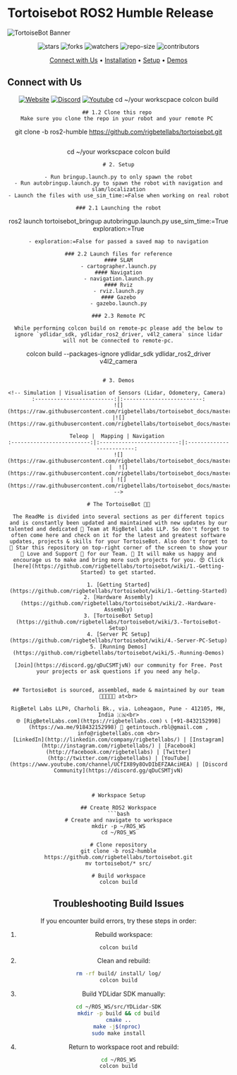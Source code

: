 # Tortoisebot ROS2 Humble Release

![TortoiseBot Banner](https://github.com/rigbetellabs/tortoisebot_docs/raw/master/imgs/packaging/pack_front.png)

<div align="center">

![stars](https://img.shields.io/github/stars/rigbetellabs/tortoisebot?style=for-the-badge)
![forks](https://img.shields.io/github/forks/rigbetellabs/tortoisebot?style=for-the-badge)
![watchers](https://img.shields.io/github/watchers/rigbetellabs/tortoisebot?style=for-the-badge)
![repo-size](https://img.shields.io/github/repo-size/rigbetellabs/tortoisebot?style=for-the-badge)
![contributors](https://img.shields.io/github/contributors/rigbetellabs/tortoisebot?style=for-the-badge)

</div>

<p align="center">
<a href="#connect-with-us">Connect with Us</a> • 
<a href="#installation">Installation</a> • 
<a href="#setup">Setup</a> • 
<a href="#demos">Demos</a>
</p>

## Connect with Us

<div align="center">

[![Website](https://img.shields.io/website?down_color=lightgrey&down_message=offline&label=Rigbetellabs%20Website&style=for-the-badge&up_color=green&up_message=online&url=https%3A%2F%2Frigbetellabs.com%2F)](https://rigbetellabs.com/)
[![Discord](https://img.shields.io/discord/890669104330063903?logo=Discord&style=for-the-badge)](https://rigbetellabs.com/discord)
[![Youtube](https://img.shields.io/youtube/channel/subscribers/UCfIX89y8OvDIbEFZAAciHEA?label=YT%20Subscribers&style=for-the-badge)](https://www.youtube.com/channel/UCfIX89y8OvDIbEFZAAciHEA)
cd ~/your workscpace
colcon build
```
## 1.2 Clone this repo 
Make sure you clone the repo in your robot and your remote PC 
```
git clone -b ros2-humble https://github.com/rigbetellabs/tortoisebot.git
```
```
cd ~/your workscpace
colcon build
```
# 2. Setup

- Run bringup.launch.py to only spawn the robot
- Run autobringup.launch.py to spawn the robot with navigation and slam/localization
- Launch the files with use_sim_time:=False when working on real robot

### 2.1 Launching the robot

```
ros2 launch tortoisebot_bringup autobringup.launch.py use_sim_time:=True exploration:=True
```
- exploration:=False for passed a saved map to navigation

### 2.2 Launch files for reference
#### SLAM
- cartographer.launch.py
#### Navigation
- navigation.launch.py
#### Rviz
- rviz.launch.py
#### Gazebo
- gazebo.launch.py

### 2.3 Remote PC

While performing colcon build on remote-pc please add the below to ignore `ydlidar_sdk, ydlidar_ros2_driver, v4l2_camera` since lidar will not be connected to remote-pc.

```
colcon build --packages-ignore ydlidar_sdk ydlidar_ros2_driver v4l2_camera
```

# 3. Demos

<!-- Simulation | Visualisation of Sensors (Lidar, Odometery, Camera) 
:-------------------------:|:-------------------------:
![](https://raw.githubusercontent.com/rigbetellabs/tortoisebot_docs/master/imgs/tortoiseBot_demo/002.png) |![](https://raw.githubusercontent.com/rigbetellabs/tortoisebot_docs/master/imgs/tortoiseBot_demo/005.png) 

Teleop |  Mapping | Navigation 
:-------------------------:|:-------------------------:|:-------------------------: 
![](https://raw.githubusercontent.com/rigbetellabs/tortoisebot_docs/master/imgs/tortoiseBot_demo/007.png) |  ![](https://raw.githubusercontent.com/rigbetellabs/tortoisebot_docs/master/imgs/tortoiseBot_demo/006.png) | ![](https://raw.githubusercontent.com/rigbetellabs/tortoisebot_docs/master/imgs/tortoiseBot_demo/010.png) -->

# The TortoiseBot 🐢🤖

The ReadMe is divided into several sections as per different topics and is constantly been updated and maintained with new updates by our talented and dedicated 👥 Team at RigBetel Labs LLP. So don't forget to often come here and check on it for the latest and greatest software updates, projects & skills for your TortoiseBot. Also don't forget to 🌟 Star this repository on top-right corner of the screen to show your 💖 Love and Support 🤗 for our Team. 🤩 It will make us happy and encourage us to make and bring more such projects for you. 😍 Click [here](https://github.com/rigbetellabs/tortoisebot/wiki/1.-Getting-Started) to get started.

1. [Getting Started](https://github.com/rigbetellabs/tortoisebot/wiki/1.-Getting-Started)
2. [Hardware Assembly](https://github.com/rigbetellabs/tortoisebot/wiki/2.-Hardware-Assembly)
3. [TortoiseBot Setup](https://github.com/rigbetellabs/tortoisebot/wiki/3.-TortoiseBot-Setup)
4. [Server PC Setup](https://github.com/rigbetellabs/tortoisebot/wiki/4.-Server-PC-Setup)
5. [Running Demos](https://github.com/rigbetellabs/tortoisebot/wiki/5.-Running-Demos)

[Join](https://discord.gg/qDuCSMTjvN) our community for Free. Post your projects or ask questions if you need any help.


## TortosieBot is sourced, assembled, made & maintained by our team 🧑🏻‍🤝‍🧑🏻 at<br>

RigBetel Labs LLP®, Charholi Bk., via. Loheagaon, Pune - 412105, MH, India 🇮🇳<br>
🌐 [RigBetelLabs.com](https://rigbetellabs.com) 📞 [+91-8432152998](https://wa.me/918432152998) 📨 getintouch.rbl@gmail.com , info@rigbetellabs.com <br>
[LinkedIn](http://linkedin.com/company/rigbetellabs/) | [Instagram](http://instagram.com/rigbetellabs/) | [Facebook](http://facebook.com/rigbetellabs) | [Twitter](http://twitter.com/rigbetellabs) | [YouTube](https://www.youtube.com/channel/UCfIX89y8OvDIbEFZAAciHEA) | [Discord Community](https://discord.gg/qDuCSMTjvN)



# Workspace Setup

## Create ROS2 Workspace
```bash
# Create and navigate to workspace
mkdir -p ~/ROS_WS
cd ~/ROS_WS

# Clone repository
git clone -b ros2-humble https://github.com/rigbetellabs/tortoisebot.git
mv tortoisebot/* src/

# Build workspace
colcon build
```

## Troubleshooting Build Issues

If you encounter build errors, try these steps in order:

1. Rebuild workspace:
```bash
colcon build
```

2. Clean and rebuild:
```bash
rm -rf build/ install/ log/
colcon build
```

3. Build YDLidar SDK manually:
```bash
cd ~/ROS_WS/src/YDLidar-SDK
mkdir -p build && cd build
cmake ..
make -j$(nproc) 
sudo make install
```

4. Return to workspace root and rebuild:
```bash
cd ~/ROS_WS
colcon build
```
